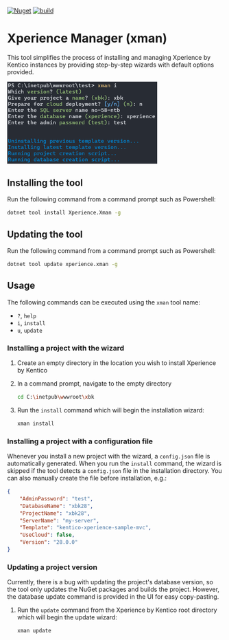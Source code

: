[![Nuget](https://img.shields.io/nuget/v/Xperience.Xman)](https://www.nuget.org/packages/Xperience.Xman#versions-body-tab)
[![build](https://github.com/kentico-ericd/xperience-manager/actions/workflows/build.yml/badge.svg)](https://github.com/kentico-ericd/xperience-manager/actions/workflows/build.yml)

# Xperience Manager (xman)

This tool simplifies the process of installing and managing Xperience by Kentico instances by providing step-by-step wizards with default options provided.

<img src="./img/screenshot.png" width="350">

## Installing the tool

Run the following command from a command prompt such as Powershell:

```bash
dotnet tool install Xperience.Xman -g
```

## Updating the tool

Run the following command from a command prompt such as Powershell:

```bash
dotnet tool update xperience.xman -g
```

## Usage

The following commands can be executed using the `xman` tool name:

- `?`, `help`
- `i`, `install`
- `u`, `update`

### Installing a project with the wizard

1. Create an empty directory in the location you wish to install Xperience by Kentico
1. In a command prompt, navigate to the empty directory

   ```bash
   cd C:\inetpub\wwwroot\xbk
   ```

1. Run the `install` command which will begin the installation wizard:

   ```bash
   xman install
   ```

### Installing a project with a configuration file

Whenever you install a new project with the wizard, a `config.json` file is automatically generated. When you run the `install` command, the wizard is skipped if the tool detects a `config.json` file in the installation directory. You can also manually create the file before installation, e.g.:

```json
{
    "AdminPassword": "test",
    "DatabaseName": "xbk28",
    "ProjectName": "xbk28",
    "ServerName": "my-server",
    "Template": "kentico-xperience-sample-mvc",
    "UseCloud": false,
    "Version": "28.0.0"
}
```

### Updating a project version

Currently, there is a bug with updating the project's database version, so the tool only updates the NuGet packages and builds the project. However, the database update command is provided in the UI for easy copy-pasting.

1. Run the `update` command from the Xperience by Kentico root directory which will begin the update wizard:

   ```bash
   xman update
   ```
